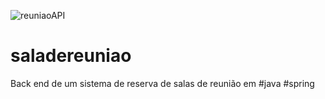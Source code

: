 ![reuniaoAPI](https://user-images.githubusercontent.com/81478853/131586021-722d0bbe-21c7-4f39-acbb-d9973269c001.PNG)
# saladereuniao
Back end de um sistema de reserva de salas de reunião em #java #spring
